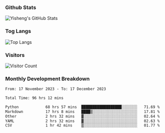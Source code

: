 ### Github Stats
![Yisheng's GitHub Stats](https://github-readme-stats-9qabuvhk1-gongyisheng.vercel.app/api?username=gongyisheng&count_private=true&show_icons=true)
### Tog Langs
![Top Langs](https://github-readme-stats-9qabuvhk1-gongyisheng.vercel.app/api/top-langs/?username=gongyisheng&layout=compact)
### Visitors
![Visitor Count](https://profile-counter.glitch.me/gongyisheng/count.svg)
### Monthly Development Breakdown
<!--START_SECTION:waka-->

```txt
From: 17 November 2023 - To: 17 December 2023

Total Time: 96 hrs 12 mins

Python            68 hrs 57 mins  ██████████████████░░░░░░░   71.69 %
Markdown          17 hrs 8 mins   ████▒░░░░░░░░░░░░░░░░░░░░   17.81 %
Other             2 hrs 32 mins   ▓░░░░░░░░░░░░░░░░░░░░░░░░   02.64 %
YAML              2 hrs 32 mins   ▓░░░░░░░░░░░░░░░░░░░░░░░░   02.63 %
CSV               1 hr 42 mins    ▒░░░░░░░░░░░░░░░░░░░░░░░░   01.77 %
```

<!--END_SECTION:waka-->
